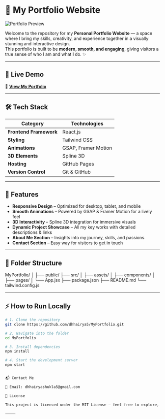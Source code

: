 # 🌟 My Portfolio Website

![Portfolio Preview](https://github.com/user-attachments/assets/36e06517-37ac-4db2-849a-c5adb18b3f37)


Welcome to the repository for my **Personal Portfolio Website** — a space where I bring my skills, creativity, and experience together in a visually stunning and interactive design.  
This portfolio is built to be **modern, smooth, and engaging**, giving visitors a true sense of who I am and what I do. ✨

---

## 🚀 Live Demo
🔗 **[View My Portfolio](https://my-portfolio-qdf7u9115-dhhairya5s-projects.vercel.app/)**

---

## 🛠 Tech Stack
| Category        | Technologies |
|-----------------|--------------|
| **Frontend Framework** | React.js |
| **Styling** | Tailwind CSS |
| **Animations** | GSAP, Framer Motion |
| **3D Elements** | Spline 3D |
| **Hosting** | GitHub Pages |
| **Version Control** | Git & GitHub |

---

## 📸 Features
- **Responsive Design** – Optimized for desktop, tablet, and mobile  
- **Smooth Animations** – Powered by GSAP & Framer Motion for a lively feel  
- **3D Interactivity** – Spline 3D integration for immersive visuals  
- **Dynamic Project Showcase** – All my key works with detailed descriptions & links  
- **About Me Section** – Insights into my journey, skills, and passions  
- **Contact Section** – Easy way for visitors to get in touch  

---

## 📂 Folder Structure

MyPortfolio/
│
├── public/
├── src/
│   ├── assets/
│   ├── components/
│   ├── pages/
│   └── App.jsx
├── package.json
├── README.md
└── tailwind.config.js

---

## ⚡ How to Run Locally
```bash
# 1. Clone the repository
git clone https://github.com/dhhairya5/MyPortfolio.git

# 2. Navigate into the folder
cd MyPortfolio

# 3. Install dependencies
npm install

# 4. Start the development server
npm start


📬 Contact Me

📧 Email: dhhairyashukla5@gmail.com

📜 License

This project is licensed under the MIT License — feel free to explore, use, and adapt it with proper credit.

⸻
